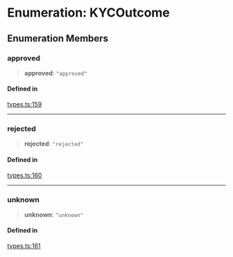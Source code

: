 # Enumeration: KYCOutcome

## Enumeration Members

### approved

> **approved**: `"approved"`

#### Defined in

[types.ts:159](https://github.com/monerium/js-monorepo/blob/main/packages/sdk/src/types.ts#L159)

***

### rejected

> **rejected**: `"rejected"`

#### Defined in

[types.ts:160](https://github.com/monerium/js-monorepo/blob/main/packages/sdk/src/types.ts#L160)

***

### unknown

> **unknown**: `"unknown"`

#### Defined in

[types.ts:161](https://github.com/monerium/js-monorepo/blob/main/packages/sdk/src/types.ts#L161)
